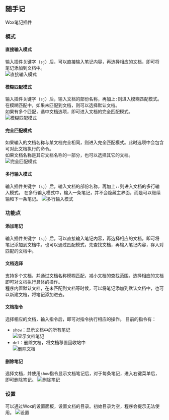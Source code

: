 ## 随手记  
Wox笔记插件

### 模式

#### 直接输入模式
输入插件关键字（`sj`）后，可以直接输入笔记内容，再选择相应的文档，即可将笔记添加到文档中。  
![直接输入模式](https://pic.downk.cc/item/5e48c9ee48b86553eeca1c4e.gif)

#### 模糊匹配模式
输入插件关键字（`sj`）后，输入文档的部份名称，再加上`:`则进入模糊匹配模式。  
在模糊匹配中，如果未匹配到文档，则可以选择默认文档。  
如果有多个匹配，选中文档选项，即可进入文档的完全匹配模式。  
![模糊匹配模式](https://pic.downk.cc/item/5e48c9e048b86553eeca1949.gif)

#### 完全匹配模式
如果输入的文档名称与某文档完全相同，则进入完全匹配模式。此时选项中会包含可对此文档执行的命令。  
如果文档名称是其它文档名称的一部分，也可以选择其它的文档。
![完全匹配模式](https://pic.downk.cc/item/5e48c9e048b86553eeca194b.gif)

#### 多行输入模式
输入插件关键字（`sj`）后，输入文档的部份名称，再加上`::`则进入文档的多行输入模式。
在多行输入模式中，输入一条笔记，并不会隐藏主界面，而是可以继续输和下一条笔记。
![多行输入模式](https://pic.downk.cc/item/5e48c9e048b86553eeca1947.gif)  

### 功能点

#### 添加笔记  
输入插件关键字（`sj`）后，可以直接输入笔记内容，再选择相应的文档，即可将笔记添加到文档中。也可以通过匹配模式，先查找文档，再输入笔记内容，存入对匹配的文档中。

#### 文档选译  
支持多个文档，并通过文档名称模糊匹配，减小文档的查找范围。选择相应的文档即可对文档执行具体的操作。  
程序内置默认文档，在未匹配到文档等时候，可以将笔记添加到默认文档中，也可以新建文档，将笔记添加进去。

#### 文档指令  
选择相应的文档，输入指令后，即可对指令执行相应的操作。
目前的指令有：  
+ `show`：显示文档中的所有笔记  
![显示文档笔记](https://pic.downk.cc/item/5e48c9e048b86553eeca194d.gif)  
+ `del`：删除文档，将文档移置回收站中  
![删除文档](https://pic.downk.cc/item/5e48c9ee48b86553eeca1c50.gif)

#### 删除笔记
选择文档，并使用`show`指令显示文档笔记后，对于每条笔记，进入右键菜单后，即可删除笔记。
![删除笔记](https://pic.downk.cc/item/5e48d5de48b86553eeccaeb5.gif)

### 设置
可以通过Wox的设置面板，设置文档的目录。初始目录为空，程序会提示无法使用。
![设置](https://pic.downk.cc/item/5e48c9ee48b86553eeca1c4c.png)